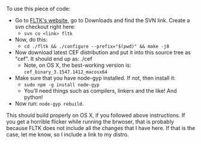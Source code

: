 To use this piece of code:

- Go to [FLTK's website](http://fltk.org), go to Downloads and find the SVN link. Create a svn checkout right here:
	* `svn co <link> fltk`
- Now, do this:
	* `cd ./fltk && ./configure --prefix="$(pwd)" && make -j8`
- Now download latest CEF distribution and put it into this source tree as "cef". It should end up as: ./cef
	* Note, on OS X, the best-working version is: `cef_binary_3.1547.1412_macosx64`
- Make sure that you have node-gyp installed. If not, then install it:
	* `sudo npm -g install node-gyp`
	* You'll need things such as compilers, linkers and the like! And python!
- Now run: `node-gyp rebuild`.

This should build properly on OS X, if you followed above instructions. If you get a horrible flicker while running the brwoser, that is probably because FLTK does not include all the changes that I have here.
If that is the case, let me know, so I include a link to my distro.
